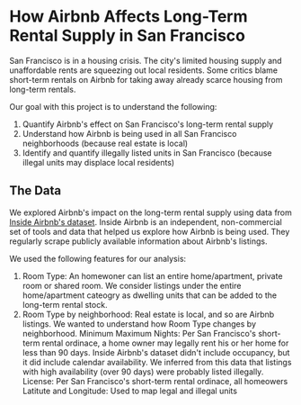 <h1>How Airbnb Affects Long-Term Rental Supply in San Francisco</h1>
  
San Francisco is in a housing crisis. The city's limited housing supply and unaffordable rents are squeezing out local residents. Some critics blame short-term rentals on Airbnb for taking away already scarce housing from long-term rentals.

Our goal with this project is to understand the following:

1.  Quantify Airbnb's effect on San Francisco's long-term rental supply
2.  Understand how Airbnb is being used in all San Francisco neighborhoods (because real estate is local)
3.  Identify and quantify illegally listed units in San Francisco (because illegal units may displace local residents)

<h2>The Data</h2>
We explored Airbnb's impact on the long-term rental supply using data from <a href="http://insideairbnb.com/get-the-data.html">Inside Airbnb's dataset</a>.  Inside Airbnb is an independent, non-commercial set of tools and data that helped us explore how Airbnb is being used. They regularly scrape publicly available information about Airbnb's listings.

We used the following features for our analysis:
1.  Room Type:  An homewoner can list an entire home/apartment, private room or shared room.  We consider listings under the entire home/apartment cateogry as dwelling units that can be added to the long-term rental stock.
2.  Room Type by neighborhood:  Real estate is local, and so are Airbnb listings.  We wanted to understand how Room Type changes by neighborhood.
Minimum Maximum Nights:  Per San Francisco's short-term rental ordinace, a home owner may legally rent his or her home for less than 90 days. Inside Airbnb's dataset didn't include occupancy, but it did include calendar availability.  We inferred from this data that listings with high availability (over 90 days) were probably listed illegally.
License:  Per San Francisco's short-term rental ordinace, all homeowers
Latitute and Longitude:  Used to map legal and illegal units
